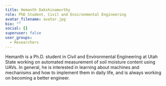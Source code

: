 ```yaml
---
title: Hemanth Dakshinamurthy
role: PhD Student, Civil and Environmental Engineering
avatar_filename: avatar.jpg
bio: ""
social: []
superuser: false
user_groups:
  - Researchers
---
```

Hemanth is a Ph.D. student in Civil and Environmental Engineering at Utah State working on automated measurement of soil moisture content using UAVs. In general, he is interested in learning about machines and mechanisms and how to implement them in daily life, and is always working on becoming a better engineer.